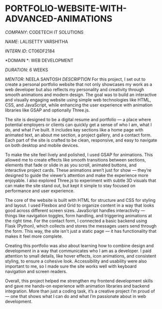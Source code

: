 # PORTFOLIO-WEBSITE-WITH-ADVANCED-ANIMATIONS

*COMPANY*: CODETECH IT SOLUTIONS

*NAME*: LALISETTY VARSHITHA

*INTERN ID*: CT06DF2184

*DOMAIN *: WEB DEVELOPMENT

*DURATION*: 6 WEEKS 

*MENTOR*: NEELA SANTOSH
*DESCRIPTION*
For this project, I set out to create a personal portfolio website that not only showcases my work as a web developer but also reflects my personality and creativity through smooth animations and modern design. The goal was to build an interactive and visually engaging website using simple web technologies like HTML, CSS, and JavaScript, while enhancing the user experience with animation libraries like GSAP and optionally Three.js.

The site is designed to be a digital resume and portfolio — a place where potential employers or clients can quickly get a sense of who I am, what I do, and what I’ve built. It includes key sections like a home page with animated text, an about me section, a project gallery, and a contact form. Each part of the site is crafted to be clean, responsive, and easy to navigate on both desktop and mobile devices.

To make the site feel lively and polished, I used GSAP for animations. This allowed me to create effects like smooth transitions between sections, elements that fade or slide in as you scroll, animated buttons, and interactive project cards. These animations aren’t just for show — they’re designed to guide the viewer’s attention and make the experience more enjoyable. I also explored Three.js to experiment with subtle 3D visuals that can make the site stand out, but kept it simple to stay focused on performance and user experience.

The core of the website is built with HTML for structure and CSS for styling and layout. I used Flexbox and Grid to organize content in a way that looks good across different screen sizes. JavaScript handles interactivity — things like navigation toggles, form handling, and triggering animations at the right time. For the contact form, I connected a basic backend using Flask (Python), which collects and stores the messages users send through the form. This way, the site isn't just a static page — it has functionality that makes it feel more complete.

Creating this portfolio was also about learning how to combine design and development in a way that communicates who I am as a developer. I paid attention to small details, like hover effects, icon animations, and consistent styling, to ensure a cohesive look. Accessibility and usability were also important to me, so I made sure the site works well with keyboard navigation and screen readers.

Overall, this project helped me strengthen my frontend development skills and gave me hands-on experience with animation libraries and backend integration. More than just a coding task, it’s a creative project I’m proud of — one that shows what I can do and what I’m passionate about in web development.



